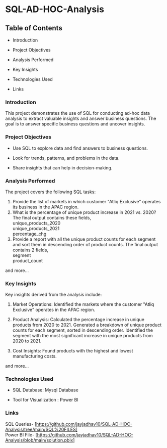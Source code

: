 # SQL-AD-HOC-Analysis

## Table of Contents
* Introduction
- Project Objectives
* Analysis Performed
- Key Insights
+ Technologies Used
* Links

### Introduction
This project demonstrates the use of SQL for conducting ad-hoc data analysis to extract valuable insights and answer business questions. The goal is to answer specific business questions and uncover insights.

### Project Objectives
* Use SQL to explore data and find answers to business questions.
- Look for trends, patterns, and problems in the data.
+ Share insights that can help in decision-making.

### Analysis Performed
The project covers the following SQL tasks:

1.  Provide the list of markets in which customer  "Atliq  Exclusive"  operates its 
business in the  APAC  region.
2.  What is the percentage of unique product increase in 2021 vs. 2020? The 
final output contains these fields, <br/>
unique_products_2020 <br/>
unique_products_2021 <br/>
percentage_chg 
3.  Provide a report with all the unique product counts for each  segment  and 
sort them in descending order of product counts. The final output contains 
2 fields, <br/>
segment <br/>
product_count <br/>

and more...

### Key Insights
Key insights derived from the analysis include:
1. Market Operations: Identified the markets where the customer "Atliq Exclusive" operates in the APAC region.

2. Product Analysis:
Calculated the percentage increase in unique products from 2020 to 2021.
Generated a breakdown of unique product counts for each segment, sorted in descending order.
Identified the segment with the most significant increase in unique products from 2020 to 2021.
3. Cost Insights: Found products with the highest and lowest manufacturing costs.

and more...

### Technologies Used
* SQL Database: Mysql Database
- Tool for Visualization : Power BI

### Links
SQL Queries- [https://github.com/jayjadhav10/SQL-AD-HOC-Analysis/tree/main/SQL%20FILES] <br/>
Power BI File- [https://github.com/jayjadhav10/SQL-AD-HOC-Analysis/blob/main/solution.pbix]

